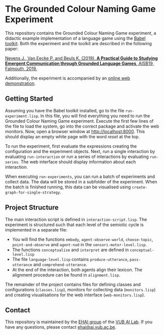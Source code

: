 # The Grounded Colour Naming Game Experiment

This repository contains the Grounded Colour Naming Game experiment, a didactic example implementation of a language game using the [Babel toolkit](https://emergent-languages.org). Both the experiment and the toolkit are described in the following paper:

[Nevens J., Van Eecke P. and Beuls K. (2019). **A Practical Guide to Studying Emergent Communication through Grounded Language Games**, AISB19, Falmouth, 2019.]()

Additionally, the experiment is accompanied by an [online web demonstration](https://ehai.ai.vub.ac.be/demos/babel-grounded-colour-naming-game-experiment).

## Getting Started

Assuming you have the Babel toolkit installed, go to the file `run-experiment.lisp`. In this file, you will find everything you need to run the Grounded Colour Naming Game experiment. Execute the first few lines of the file to load the system, go into the correct package and activate the web monitors. Now, open a browser window at [http://localhost:8000](). This should display an empty white page with the word _reset_ at the top.

To run the experiment, first evaluate the expressions creating the configuration and the experiment objects. Next, run a single interaction by evaluating `run-interaction` or run a series of interactions by evaluating `run-series`. The web interface should display information about each interaction.

When executing `run-experiments`, you can run a batch of experiments and collect data. The data will be stored in a subfolder of the experiment. When the batch is finished running, this data can be visualised using `create-graph-for-single-strategy`.

## Project Structure

The main interaction script is defined in `interaction-script.lisp`. The experiment is structured such that each level of the semiotic cycle is implemented in a separate file:

 * You will find the functions `embody`, `agent-observe-world`, `choose-topic`, `point-and-observe` and `agent-nod` in the `sensori-motor-level.lisp`.
 * The functions `conceptualise` and `interpret` are defined in `conceptual-level.lisp`
 * The file `language-level.lisp` contains `produce-utterance`, `pass-utterance` and `comprehend-utterance`.
 * At the end of the interaction, both agents align their lexicon. The alignment procedure can be found in `alignment.lisp`. 

The remainder of the project contains files for defining classes and configurations (`classes.lisp`), monitors for collecting data (`monitors.lisp`) and creating visualisations for the web interface (`web-monitors.lisp`). 

## Contact

This repository is maintained by the [EHAI group](https://ehai.ai.vub.ac.be) of the [VUB AI Lab](https://ai.vub.ac.be). If you have any questions, please contact <ehai@ai.vub.ac.be>.
